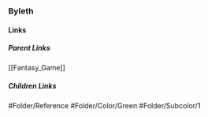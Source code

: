 ### Byleth
#### Links
##### Parent Links
[[Fantasy_Game]]
##### Children Links
#Folder/Reference
#Folder/Color/Green
#Folder/Subcolor/1
